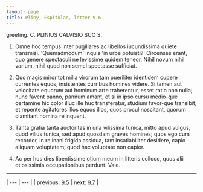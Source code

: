 ```yaml
---
layout: page
title: Pliny, Espitulae, letter 9.6
---
```


greeting. C. PLINIUS CALVISIO SUO S.



1. Omne hoc tempus inter pugillares ac libellos iucundissima quiete transmisi. 'Quemadmodum' inquis 'in urbe potuisti?' Circenses erant, quo genere spectaculi ne levissime quidem teneor. Nihil novum nihil varium, nihil quod non semel spectasse sufficiat.



2. Quo magis miror tot milia virorum tam pueriliter identidem cupere currentes equos, insistentes curribus homines videre. Si tamen aut velocitate equorum aut hominum arte traherentur, esset ratio non nulla; nunc favent panno, pannum amant, et si in ipso cursu medio-que certamine hic color illuc ille huc transferatur, studium favor-que transibit, et repente agitatores illos equos illos, quos procul noscitant, quorum clamitant nomina relinquent.



3. Tanta gratia tanta auctoritas in una vilissima tunica, mitto apud vulgus, quod vilius tunica, sed apud quosdam graves homines; quos ego cum recordor, in re inani frigida assidua, tam insatiabiliter desidere, capio aliquam voluptatem, quod hac voluptate non capior.



4. Ac per hos dies libentissime otium meum in litteris colloco, quos alii otiosissimis occupationibus perdunt. Vale.



---

| --- | --- |
| previous: [9.5](../9.5/) | next: [9.7](../9.7/) |